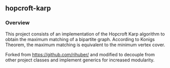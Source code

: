 ## hopcroft-karp

### Overview

This project consists of an implementation of the Hopcroft Karp algorithm to obtain the maximum matching of a bipartite graph.  According to Konigs Theorem, the maximum matching is equivalent to the minimum vertex cover.

Forked from https://github.com/rihuber/ and modified to decouple from other project classes and implement generics for increased modularity.
